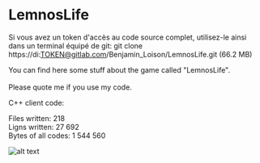 # LemnosLife

Si vous avez un token d'accès au code source complet, utilisez-le ainsi dans un terminal équipé de git: git clone https://di:TOKEN@gitlab.com/Benjamin_Loison/LemnosLife.git (66.2 MB)

You can find here some stuff about the game called "LemnosLife".<br/><br/>
Please quote me if you use my code.

C++ client code:

Files written: 218  
Ligns written: 27 692  
Bytes of all codes: 1 544 560

![alt text](https://github.com/Benjamin-Loison/LemnosLife/raw/master/website/Website/Media/Pictures/1.png)
